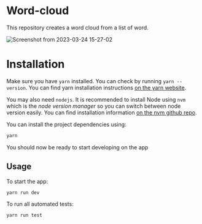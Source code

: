 # Word-cloud

This repository creates a word cloud from a list of word.

![Screenshot from 2023-03-24 15-27-02](https://user-images.githubusercontent.com/43374563/227554160-f9c18a2c-d2df-43e7-a9d3-49801a9b94a3.png)

# Installation

Make sure you have `yarn` installed. You can check by running `yarn --version`. 
You can find yarn installation instructions [on the yarn website](https://yarnpkg.com/getting-started/install).

You may also need `nodejs`. It is recommended to install Node using `nvm` which is the _node version manager_ so you can switch between node version easily.
You can find installation information [on the nvm github repo](https://github.com/nvm-sh/nvm#installing-and-updating).

You can install the project dependencies using:

```bash
yarn
```

You should now be ready to start developing on the app

## Usage

To start the app:

```bash
yarn run dev
```

To run all automated tests:

```bash
yarn run test
```
